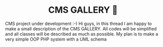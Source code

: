 <h1 align="center">CMS GALLERY 👋</h1>

CMS project under development :-)
Hi guys, in this thread I am happy to make a small description of the CMS GALLERY. All codes will be simplified and all classes will be described as much as possible.
My plan is to make a very simple OOP PHP system with a UML schema
 
